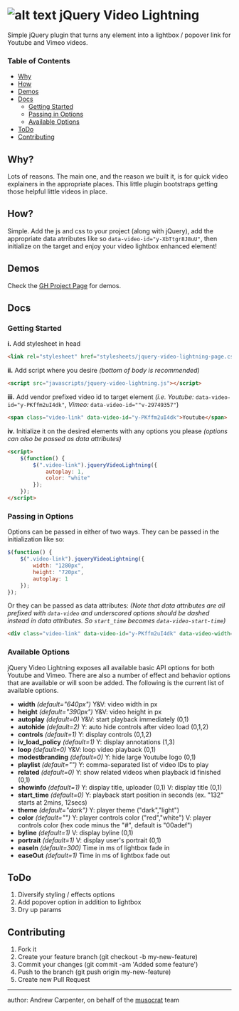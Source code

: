 ![alt text](http://musocrat.github.io/jquery-video-lightning/images/JqueryVideoLightningIcon45.png "jQuery Video Lightning Logo") jQuery Video Lightning 
======================

Simple jQuery plugin that turns any element into a lightbox / popover link for Youtube and Vimeo videos.

### Table of Contents
- [Why](#why)    
- [How](#how)    
- [Demos](#demos)    
- [Docs](#docs)
  - [Getting Started](#getting-started)    
  - [Passing in Options](#passing-in-options)    
  - [Available Options](#available-options)
- [ToDo](#todo)           
- [Contributing](#contributing)        

Why?
----
Lots of reasons. The main one, and the reason we built it, is for quick video explainers in the appropriate places. This little plugin bootstraps getting those helpful little videos in place.

How?
----
Simple. Add the js and css to your project (along with jQuery), add the appropriate data atrributes like so `data-video-id="y-XbTtgr8J8uU"`, then initialize on the target and enjoy your video lightbox enhanced element!

Demos
----
Check the [GH Project Page](http://musocrat.github.io/jquery-video-lightning/) for demos.

Docs
----

### Getting Started
**i.**   Add stylesheet in head
```html
<link rel="stylesheet" href="stylesheets/jquery-video-lightning-page.css">
```
**ii.**  Add script where you desire *(bottom of body is recommended)*
```html
<script src="javascripts/jquery-video-lightning.js"></script>
```
**iii.** Add vendor prefixed video id to target element *(i.e. Youtube:* `data-video-id="y-PKffm2uI4dk"`, *Vimeo:* `data-video-id=""v-29749357"`)
```html
<span class="video-link" data-video-id="y-PKffm2uI4dk">Youtube</span>
```
**iv.**  Initialize it on the desired elements with any options you please *(options can also be passed as data attributes)*
```html
<script>
    $(function() {
        $(".video-link").jqueryVideoLightning({
            autoplay: 1,
            color: "white"
        });
    });
</script>
```

### Passing in Options
Options can be passed in either of two ways. They can be passed in the initialization like so:
```javascript
$(function() {
    $(".video-link").jqueryVideoLightning({
        width: "1280px",
        height: "720px",
        autoplay: 1
    });
});
```
Or they can be passed as data attributes: *(Note that data attributes are all prefixed with `data-video` and underscored options should be dashed instead in data attributes. So `start_time` becomes `data-video-start-time`)*
```html
<div class="video-link" data-video-id="y-PKffm2uI4dk" data-video-width="1280px" data-video-height="720px" data-video-autoplay="1" ></div>
```

### Available Options
jQuery Video Lightning exposes all available basic API options for both Youtube and Vimeo. There are also a number of effect and behavior options that are available or will soon be added. The following is the current list of available options.

- **width** *(default="640px")*
	Y&V: video width in px
- **height** *(default="390px")*
	Y&V: video height in px
- **autoplay** *(default=0)*
	Y&V: start playback immediately (0,1)
- **autohide** *(default=2)*
	Y: auto hide controls after video load (0,1,2)
- **controls** *(default=1)*
	Y: display controls (0,1,2)
- **iv_load_policy** *(default=1)*
	Y: display annotations (1,3)
- **loop** *(default=0)*
	Y&V: loop video playback (0,1)
- **modestbranding** *(default=0)*
	Y: hide large Youtube logo (0,1)
- **playlist** *(default="")*
	Y: comma-separated list of video IDs to play
- **related** *(default=0)*
	Y: show related videos when playback id finished (0,1)
- **showinfo** *(default=1)*
	Y: display title, uploader (0,1)  V: display title (0,1)
- **start_time** *(default=0)*
	Y: playback start position in seconds (ex. "132" starts at 2mins, 12secs)
- **theme** *(default="dark")*
	Y: player theme ("dark","light")
- **color** *(default="")*
	Y: player controls color ("red","white") V: player controls color (hex code minus the "#", default is "00adef")
- **byline** *(default=1)*
	V: display byline (0,1)
- **portrait** *(default=1)*
	V: display user's portrait (0,1)
- **easeIn** *(default=300)*
	Time in ms of lightbox fade in
- **easeOut** *(default=1)*
	Time in ms of lightbox fade out

ToDo
----
1. Diversify styling / effects options
2. Add popover option in addition to lightbox
3. Dry up params

Contributing
----
1. Fork it
2. Create your feature branch (git checkout -b my-new-feature)
3. Commit your changes (git commit -am 'Added some feature')
4. Push to the branch (git push origin my-new-feature)
5. Create new Pull Request


----
author: Andrew Carpenter, on behalf of the [musocrat](http://www.musocrat.com) team
